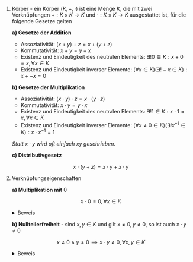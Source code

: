 1. Körper - ein Körper $(K, +, \cdot)$ ist eine Menge $K$, die mit zwei Verknüpfungen $+ : K\times K \to K$ und $\cdot: K\times K \to K$ ausgestattet ist, für die folgende Gesetze gelten
	
	**a) Gesetze der Addition**
	- Assoziativität: $(x+y)+z=x+(y+z)$
	- Kommutativität: $x + y = y + x$
	- Existenz und Eindeutigkeit des neutralen Elements: $\exists! 0 \in K: x + 0 = x, \forall x \in K$
	- Existenz und Eindeutigkeit inverser Elemente: $(\forall x \in K) (\exists! -x \in K): x + -x = 0$
	
	**b) Gesetze der Multiplikation**
	- Assoziativität: $(x\cdot y)\cdot z=x\cdot(y\cdot z)$
	- Kommutativität: $x \cdot y = y \cdot x$
	- Existenz und Eindeutigkeit des neutralen Elements: $\exists! 1 \in K: x \cdot 1 = x, \forall x \in K$
	- Existenz und Eindeutigkeit inverser Elemente: $(\forall x \ne 0\in K) (\exists! x^{-1} \in K): x\cdot x^{-1} = 1$
	
	*Statt* $x\cdot y$ *wird oft einfach* $xy$ *geschrieben.*
	
	**c) Distributivgesetz**
	
	$$x\cdot (y+z) = x\cdot y + x\cdot y$$

2. Verknüpfungseigenschaften
	
	**a) Multiplikation mit** $0$
	
	$$x \cdot 0 = 0, \forall x \in K$$
	
	<details>
	<summary>Beweis</summary>
	
	$$x\cdot 0 = x \cdot (0 + 0) = x\cdot 0 + x \cdot 0$$
	$$x \cdot 0 + (-x\cdot 0) = x \cdot 0 + x\cdot 0\ + (-x\cdot 0)$$
	$$0 = x \cdot 0$$
	
	</details>
	
	**b) Nullteilerfreiheit** - sind $x, y \in K$ und gilt $x\ne 0, y \ne 0$, so ist auch $x\cdot y \ne 0$
	
	$$x\ne 0 \land y \ne 0 \implies x\cdot y \ne 0, \forall x,y \in K$$
	
	<details>
	<summary>Beweis</summary>
	
	Sei $x\ne 0$ und $xy = 0$. Da $x \ne 0$, gibt es das eindeutige, zu $x$ inverse Element $x^{-1}$. Multiplizieren wir die Gleichung $xy = 0$ auf beiden Seiten mit $x^{-1}$.
	
	$$xyx^{-1} = 0\cdot x^{-1} \implies y = 0\cdot x^{-1} $$
	
	Anhand der obenbewiesenen Behauptung, heißt das, dass $y = 0$, was ein Widerspruch ist, da wir angenommen haben, dass $y \ne 0$.
	
	</details>
